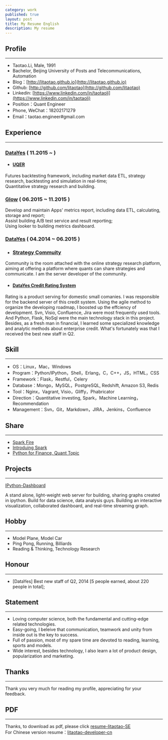 ```yaml
---
category: work
published: true
layout: post
title: My Resume English
description: My resume
---
```


Profile
---  
---
- Taotao.Li, Male, 1991
- Bachelor, Beijing University of Posts and Telecommunications, Automation
- Blog：[http://litaotao.github.io](http://litaotao.github.io)
- Github: [http://github.com/litaotao](http://github.com/litaotao)
- Linkedin: [https://www.linkedin.com/in/taotaoli](https://www.linkedin.com/in/taotaoli)
- Position：Quant Engineer
- Phone, WeChat：18202171279  
- Email：taotao.engineer#gmail.com

Experience
---  
---

### [DataYes](http://www.datayes.com/#/home) ( 11.2015 ~ )

- #### [UQER](uqer.io)
Futures backtesting framework, including market data ETL, strategy research, backtesting and simulation in real-time;     
Quantitative strategy research and building.

### [Glow](http://www.glowing.com/) ( 06.2015 ~ 11.2015 )

Develop and maintain Apps' metrics report, including data ETL, calculating, storage and report;   
Assist building A/B test service and result reporting;   
Using looker to building metrics dashboard.


### [DataYes](http://www.datayes.com/#/home) ( 04.2014 ~ 06.2015 )

- ### [Strategy Commuity](https://uqer.io/community/list) 
Community is the room attached with the online strategy research platform, aiming at offering a platform where quants can share strategies and communicate. I am the server developer of the community.    


- #### [DataYes Credit Rating System](http://www.datayes.com/#/product?state=rating)
Rating is a product serving for domestic small comanies. I was responsible for the backend server of this credit system. Using the agile method to organize the developing roadmap, I boosted up the effciency of development. Svn, Visio, Confluence, Jira were most frequently used tools. And Python, Flask, NoSql were the main technology stack in this project. Besides, as a fresh man in financial, I learned some specialized knowledge and analytic methods about enterprise credit. What's fortunately was that I received the best new staff in Q2.    

Skill
---  
---

- OS：Linux，Mac，Windows
- Program：Python/IPython，Shell，Erlang，C，C++，JS，HTML，CSS
- Framework：Flask，Restful，Celery
- Database：Mongo，MySQL，PostgreSQL, Redshift, Amazon S3, Redis
- Tool：Nginx，Vagrant, Visio，Gliffy，Phabricator
- Direction：Quantitative investing, Spark，Machine Learning，Recommendation
- Management：Svn，Git，Markdown，JIRA，Jenkins，Confluence

Share
---  
---
- [Spark Fire](../files/spark-fire.ppt) 
- [Introduing Spark](http://litaotao.github.io/files/introduing_spark.pdf)
- [Python for Finance, Quant Topic](http://litaotao.github.io/files/python-quant-uqer.pdf)

Projects
---  
---
[IPython-Dashboard](https://github.com/litaotao/IPython-Dashboard)   

A stand alone, light-weight web server for building, sharing graphs created in ipython. Build for data science, data analysis guys. Building an interactive visualization, collaborated dashboard, and real-time streaming graph.

Hobby
---  
---
- Model Plane, Model Car
- Ping Pong, Running, Billiards
- Reading & Thinking, Technology Research

Honour
---  
---  
- [DataYes] Best new staff of Q2, 2014 [5 people earned, about 220 people in total];


Statement
---
---    
- Loving computer science, both the fundamental and cutting-edge related technologies.
- Easy-going, I beleive that communication, teamwork and unity from inside out is the key to success.   
- Full of passion, most of my spare time are devoted to reading, learning, sports and models.
- Wide interest, besides technology, I also learn a lot of product design, popularization and marketing.



Thanks
---  
---

Thank you very much for reading my profile, appreciating for your feedback.


PDF
---  
---

Thanks, to download as pdf, please click [resume-litaotao-SE](../files/litaotao-developer-en.pdf)     
For Chinese version resume：[litaotao-developer-cn](../resume)
